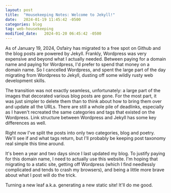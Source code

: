 ```yaml
---
layout: post
title:  "Housekeeping Notes: Welcome to Jekyll!"
date:   2024-01-19 11:45:42 -0500
categories: blog
tag: web-housekeeping
modified_date:   2024-01-20 06:45:42 -0500
---
```


As of January 19, 2024, Osfairy has migrated to a free spot on Github and the blog posts are powered by Jekyll. Frankly, Wordpress was very expensive and beyond what I actually needed. Between paying for a domain name and paying for Wordpress, I'd prefer to spend that money on a domain name. So I cancelled Wordpress, and spent the large part of the day migrating from Wordpress to Jekyll, dusting off some wildly rusty web development skills. 

The transition was not exactly seamless, unfortunately: a large part of the images that decorated various blog posts are gone. For the most part, it was just simpler to delete them than to think about how to bring them over and update all the URLs. There are still a whole pile of deadlinks, especially as I haven't recreated the same categories and tags that existed on the Wordpress. Link structure between Wordpress and Jekyll has some key differences as well.

Right now I've split the posts into only two categories, blog and poetry. We'll see if and what tags return, but I'll probably be keeping post taxonomy real simple this time around.

It's been a year and two days since I last updated my blog. To justify paying for this domain name, I need to actually use this website. I'm hoping that migrating to a static site, getting off Wordpress (which I find needlessly complicated and tends to crash my browsers), and being a little more brave about what I post will do the trick. 

Turning a new leaf a.k.a. generating a new static site! It'll do me good.